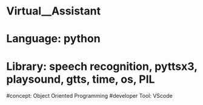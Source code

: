 # Virtual__Assistant
# Language: python
# Library: speech recognition, pyttsx3, playsound, gtts, time, os, PIL
#concept: Object Oriented Programming
#developer Tool: VScode
